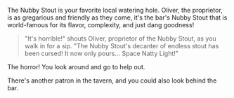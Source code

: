 The Nubby Stout is your favorite local watering hole. Oliver, the proprietor, is as gregarious and friendly as they come, it's the bar's Nubby Stout that is world-famous for its flavor, complexity, and just dang goodness!

> "It's horrible!" shouts Oliver, proprietor of the Nubby Stout, as you walk in for a sip. "The Nubby Stout's decanter of endless stout has been cursed! It now only pours... Space Natty Light!"

The horror! You look around and go to help out.

There's another patron in the tavern, and you could also look behind the bar.
